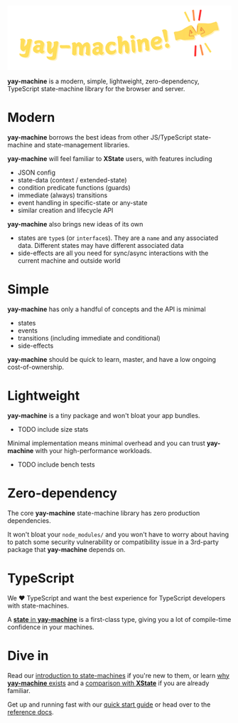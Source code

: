 <p align="center">
  <a href="https://github.com/maurice/yay-machine"><img src="../assets/yay-machine.png" alt="Logo"></a>
</p>

**yay-machine** is a modern, simple, lightweight, zero-dependency, TypeScript state-machine library for the browser and server.

# Modern

**yay-machine** borrows the best ideas from other JS/TypeScript state-machine and state-management libraries.

**yay-machine** will feel familiar to **XState** users, with features including

- JSON config
- state-data (context / extended-state)
- condition predicate functions (guards)
- immediate (always) transitions
- event handling in specific-state or any-state
- similar creation and lifecycle API

**yay-machine** also brings new ideas of its own

- states are `type`s (or `interface`s). They are a `name` and any associated data. Different states may have different associated data
- side-effects are all you need for sync/async interactions with the current machine and outside world

# Simple

**yay-machine** has only a handful of concepts and the API is minimal

- states
- events
- transitions (including immediate and conditional)
- side-effects

**yay-machine** should be quick to learn, master, and have a low ongoing cost-of-ownership.

# Lightweight

**yay-machine** is a tiny package and won't bloat your app bundles.

- TODO include size stats

Minimal implementation means minimal overhead and you can trust **yay-machine** with your high-performance workloads.

- TODO include bench tests

# Zero-dependency

The core **yay-machine** state-machine library has zero production dependencies.

It won't bloat your `node_modules/` and you won't have to worry about having to patch some security vulnerability or compatibility issue in a 3rd-party package that **yay-machine** depends on.

# TypeScript

We ❤️ TypeScript and want the best experience for TypeScript developers with state-machines.

A [**state** in **yay-machine**](./reference/state.md) is a first-class type, giving you a lot of compile-time confidence in your machines.

# Dive in

Read our [introduction to state-machines](./articles/why-state-machines.md) if you're new to them, or learn [why **yay-machine** exists](./articles/why-yay-machine.md) and a [comparison with **XState**](./articles/vs-xstate.md) if you are already familiar.

Get up and running fast with our [quick start guide](./quick-start.md) or head over to the [reference docs](./reference/).

